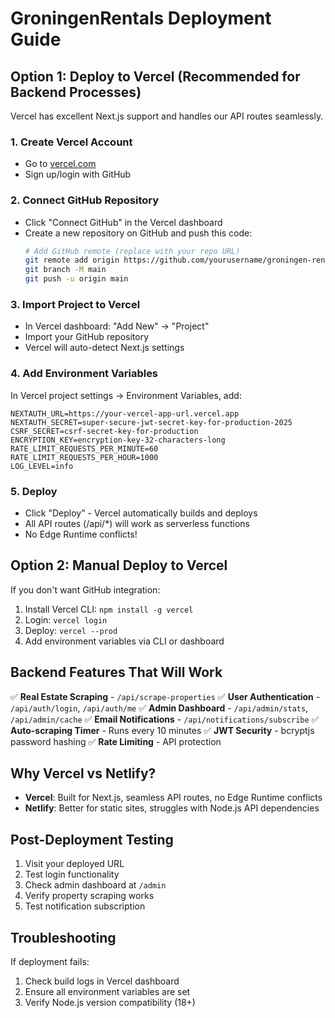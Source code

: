 # GroningenRentals Deployment Guide

## Option 1: Deploy to Vercel (Recommended for Backend Processes)

Vercel has excellent Next.js support and handles our API routes seamlessly.

### 1. Create Vercel Account
- Go to [vercel.com](https://vercel.com)
- Sign up/login with GitHub

### 2. Connect GitHub Repository
- Click "Connect GitHub" in the Vercel dashboard
- Create a new repository on GitHub and push this code:
  ```bash
  # Add GitHub remote (replace with your repo URL)
  git remote add origin https://github.com/yourusername/groningen-rentals.git
  git branch -M main
  git push -u origin main
  ```

### 3. Import Project to Vercel
- In Vercel dashboard: "Add New" → "Project"
- Import your GitHub repository
- Vercel will auto-detect Next.js settings

### 4. Add Environment Variables
In Vercel project settings → Environment Variables, add:

```
NEXTAUTH_URL=https://your-vercel-app-url.vercel.app
NEXTAUTH_SECRET=super-secure-jwt-secret-key-for-production-2025
CSRF_SECRET=csrf-secret-key-for-production
ENCRYPTION_KEY=encryption-key-32-characters-long
RATE_LIMIT_REQUESTS_PER_MINUTE=60
RATE_LIMIT_REQUESTS_PER_HOUR=1000
LOG_LEVEL=info
```

### 5. Deploy
- Click "Deploy" - Vercel automatically builds and deploys
- All API routes (/api/*) will work as serverless functions
- No Edge Runtime conflicts!

## Option 2: Manual Deploy to Vercel

If you don't want GitHub integration:

1. Install Vercel CLI: `npm install -g vercel`
2. Login: `vercel login`
3. Deploy: `vercel --prod`
4. Add environment variables via CLI or dashboard

## Backend Features That Will Work

✅ **Real Estate Scraping** - `/api/scrape-properties`
✅ **User Authentication** - `/api/auth/login`, `/api/auth/me`
✅ **Admin Dashboard** - `/api/admin/stats`, `/api/admin/cache`
✅ **Email Notifications** - `/api/notifications/subscribe`
✅ **Auto-scraping Timer** - Runs every 10 minutes
✅ **JWT Security** - bcryptjs password hashing
✅ **Rate Limiting** - API protection

## Why Vercel vs Netlify?

- **Vercel**: Built for Next.js, seamless API routes, no Edge Runtime conflicts
- **Netlify**: Better for static sites, struggles with Node.js API dependencies

## Post-Deployment Testing

1. Visit your deployed URL
2. Test login functionality
3. Check admin dashboard at `/admin`
4. Verify property scraping works
5. Test notification subscription

## Troubleshooting

If deployment fails:
1. Check build logs in Vercel dashboard
2. Ensure all environment variables are set
3. Verify Node.js version compatibility (18+)
